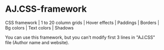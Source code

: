 # AJ.CSS-framework
CSS framework | 1 to 20 column grids | Hover effects | Paddings | Borders  | Bg colors | Text colors | Shadows 

You can use this framework, but you can't modify first 3 lines in "AJ.CSS" file (Author name and website).


